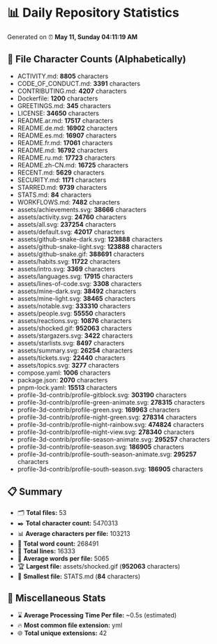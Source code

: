 # 📊 Daily Repository Statistics
Generated on ⏰ **May 11, Sunday 04:11:19 AM**

## 📂 File Character Counts (Alphabetically)
- ACTIVITY.md: **8805** characters
- CODE_OF_CONDUCT.md: **3391** characters
- CONTRIBUTING.md: **4207** characters
- Dockerfile: **1200** characters
- GREETINGS.md: **345** characters
- LICENSE: **34650** characters
- README.ar.md: **17517** characters
- README.de.md: **16902** characters
- README.es.md: **16907** characters
- README.fr.md: **17061** characters
- README.md: **16792** characters
- README.ru.md: **17723** characters
- README.zh-CN.md: **16725** characters
- RECENT.md: **5629** characters
- SECURITY.md: **1171** characters
- STARRED.md: **9739** characters
- STATS.md: **84** characters
- WORKFLOWS.md: **7482** characters
- assets/achievements.svg: **38666** characters
- assets/activity.svg: **24760** characters
- assets/all.svg: **237254** characters
- assets/default.svg: **42017** characters
- assets/github-snake-dark.svg: **123888** characters
- assets/github-snake-light.svg: **123888** characters
- assets/github-snake.gif: **388691** characters
- assets/habits.svg: **11722** characters
- assets/intro.svg: **3369** characters
- assets/languages.svg: **17915** characters
- assets/lines-of-code.svg: **3308** characters
- assets/mine-dark.svg: **38492** characters
- assets/mine-light.svg: **38465** characters
- assets/notable.svg: **333310** characters
- assets/people.svg: **55550** characters
- assets/reactions.svg: **10876** characters
- assets/shocked.gif: **952063** characters
- assets/stargazers.svg: **3422** characters
- assets/starlists.svg: **8497** characters
- assets/summary.svg: **26254** characters
- assets/tickets.svg: **22440** characters
- assets/topics.svg: **3277** characters
- compose.yaml: **1006** characters
- package.json: **2070** characters
- pnpm-lock.yaml: **15513** characters
- profile-3d-contrib/profile-gitblock.svg: **303190** characters
- profile-3d-contrib/profile-green-animate.svg: **278315** characters
- profile-3d-contrib/profile-green.svg: **169963** characters
- profile-3d-contrib/profile-night-green.svg: **278314** characters
- profile-3d-contrib/profile-night-rainbow.svg: **474824** characters
- profile-3d-contrib/profile-night-view.svg: **278340** characters
- profile-3d-contrib/profile-season-animate.svg: **295257** characters
- profile-3d-contrib/profile-season.svg: **186905** characters
- profile-3d-contrib/profile-south-season-animate.svg: **295257** characters
- profile-3d-contrib/profile-south-season.svg: **186905** characters

## 📋 Summary
- 🗂️ **Total files:** 53
- ✒️ **Total character count:** 5470313
- 📊 **Average characters per file:** 103213
- 📝 **Total word count:** 268491
- 🧾 **Total lines:** 16333
- 📐 **Average words per file:** 5065
- 🏆 **Largest file:** assets/shocked.gif (**952063** characters)
- 🥉 **Smallest file:** STATS.md (**84** characters)

## 🌟 Miscellaneous Stats
- ⌛ **Average Processing Time Per file:** ~0.5s (estimated)
- 🔥 **Most common file extension:** yml
- 🌐 **Total unique extensions:** 42
